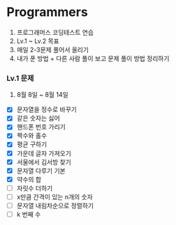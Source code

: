 
# Programmers 

1. 프로그래머스 코딩테스트 연습
2. Lv.1 ~ Lv.2 목표
3. 매일 2-3문제 풀어서 올리기
4. 내가 푼 방법 + 다른 사람 풀이 보고 문제 풀이 방법 정리하기

### Lv.1 문제
1. 8월 8일 ~ 8월 14일
- [x] 문자열을 정수로 바꾸기
- [x] 같은 숫자는 싫어
- [x] 핸드폰 번호 가리기
- [x] 짝수와 홀수
- [x] 평균 구하기
- [x] 가운데 글자 가져오기
- [x] 서울에서 김서방 찾기
- [x] 문자열 다루기 기본
- [x] 약수의 합
- [ ] 자릿수 더하기
- [ ] x만큼 간격이 있는 n개의 숫자
- [ ] 문자열 내림차순으로 정렬하기
- [ ] k 번째 수

